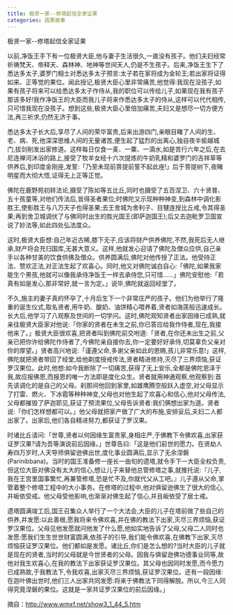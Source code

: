 ```yaml
---
title: 极贤一家--修塔起信全家证果
categories: 因果故事
---
```


	   
极贤一家--修塔起信全家证果

以前,净饭王手下有一位极贤大臣,他与妻子生活很久,一直没有孩子。他们夫妇经常祈祷梵天、帝释天、森林神、地神等世间天人,仍是不生孩子。后来,净饭王生下了悉达多太子,婆罗门相士对悉达多太子预言:太子若在家将成为金轮王;若出家将证得如来、正等觉的果位。闻此授记,极贤大臣心里非常痛苦,他觉得:我现在没孩子,如果有孩子将来可以给悉达多太子作侍从,我的职位可以传给儿子,如果现在我有孩子那该多好!我作净饭王的大臣而我儿子将来作悉达多太子的侍从,这样可以代代相传,只可惜我现在没孩子。想到这些,极贤大臣心里倍加痛苦,夫妇又是想尽一切方便方法,再三祈求,仍然无济于事。

悉达多太子长大后,享尽了人间的荣华富贵,后来出游四门,亲眼目睹了人间的生、老、病、死,他深深思维人间的无量诸苦,便生起了猛烈的出离心,独自夜半偷越城门,拔剑削发出家修道。这样每日仅食一麦、一粟、一滴水,如是苦行六年之后,在去尼连禅河沐浴的路上,接受了牧羊女经十六次提炼的牛奶乳精和婆罗门的吉祥草等供养后,到印度金刚座,发誓:「乃至未现前菩提前誓不起此座!」后于菩提树下,夜睹明星而大彻大悟,证得无上正等正觉。

佛陀在鹿野苑初转法论,摄受了陈如等五比丘,同时也摄受了五百涅卫、六十贤普、五十孩童等,对他们传法后,皆得圣者果位;时佛陀又示现种种神变,到森林中调化影胜王,使影胜王与八万天子也得圣果;去王舍城为舍利子、目犍连授比丘戒,令其得圣果;再到舍卫城调伏了与佛同时出生的胜光国王(即萨迦国王);后又去迦毗罗卫国宣说了妙法等,如此四处弘法度众。

这时,极贤大臣想:自己年近古稀,膝下无子,应该将财产供养佛陀,不然,我死后无人继承,财产将会充归国库,无甚大意义。这样,他就发心迎请了佛陀及僧众应供,自己亲手以各种甘美的饮食供佛及僧众。供养圆满后,佛陀对他传授了正法。他受持正法、赞欢正法,对正法生起了欢喜心。同时,他又对佛陀诚白自心:「佛陀,如果我家能生个男孩,他就可以像我承侍净饭王一样去承侍您,只可惜......」佛陀安慰他:「若真有如是发心,那非常好,就一言为定。」说毕,佛陀就返回经堂了。

不久,施主的妻子真的怀孕了,十月后生下一个非常庄严的孩子。他们为他举行了隆重的诞生仪式,取名贤者,用牛奶、酸奶、油饼精心喂养着,贤者如海莲般迅速成长。长大后,他学习了八观察及世间的一切学问。这时,佛陀观知贤者出家因缘已成熟,就亲往极贤大臣家对他说:「你家的贤者在未生之前,你已答应给我作侍者,现在,我接他来了。」极贤大臣很欢喜,把贤者叫到佛陀前交咐道:「贤者,在你还未出生之前,父亲已把你许给佛陀作侍者了,今佛陀亲自接你去,你一定要好好承侍,切莫辜负父亲对你的厚望。」贤者高兴地说:「谨遵父命,多谢父亲如此的恩赐,孩儿非常乐意!」这样,佛陀就把贤者带回了经堂,给他剃度授戒传法,贤者精进修持,灭尽了三界烦恼,获证罗汉果位。此时,他想:如今我断除了一切痛苦,获得了无上安乐,全都是佛陀恩泽于我,故应报佛恩,而报恩的唯一方法即是度化众生。贤者就用神通观察,他观察到:首先该调化的是自己的父母。刹那间他回到家里,如雄鹰腾空般跃入虚空,对父母显示了打雷、燃火、下冰雹等种种神变,父母也对他生起了欢喜心和信心,他对父母传法,父母都摧毁了萨迦耶见,获证了预流果位,父母告诉贤者:我们俩想出家为道。贤者说:「你们怎样想都可以。」他父母就把家产做了广大的布施,安排妥后,夫妇二人都出家了。出家后,他们各自精进努力,都获证了罗汉果。

时诸比丘请问:「世尊,贤者以何因缘生富贵家,身相庄严,于佛教下令佛欢喜,出家获证罗汉果?请为吾等演说前后因缘。」世尊告曰:「这是他们前世的愿力。在贤劫人寿四万岁时,人天导师俱留逊佛出世,度化事业圆满后,显示了无余涅磐(Parinibbana)。当时的国王准备修一座长一由旬的遗塔,就令手下一大臣全权负责,但这位大臣对佛没有太大的信心,想让儿子来替他总管修塔之事,就推托说:『儿子,我在王宫里国事繁忙,再兼管修塔,恐是忙不及,你就代父从工吧。』儿子遵从父命,掌管着整个修塔工程中的大小事务。在修塔的过程中,他对俱留逊佛生了很大的信心,并皈依受戒。他父母受他影响,也渐渐对佛生起了信心,并且皈依受了居士戒。

遗塔圆满竣工后,国王召集众人举行了一个大法会,大臣的儿子在塔前做了些自己的供养,并发愿:以此善根,愿我将来令佛欢喜,并在佛的教法下出家,灭尽三界烦恼,获证罗汉果位。父母见他发愿就问他发了什么愿,他如实地告诉了父母,父母二人同时也发愿:愿我们生生世世财富圆满,依孩子的引导,我们能令佛欢喜,在佛教下出家,灭尽烦恼获证罗汉果位。他们都如是发愿。诸比丘,你们是怎么想的?当时大臣的儿子就是现在的贤者,当时的父母就是今世贤者的父母。因我与俱留逊佛功德事业同等,故他对我生欢喜心,在我的教法下出家获证罗汉果位。其父母也因同时发愿,而今愿力已成熟故,于我教法下,令我欢喜,出家灭尽三界烦恼,获证罗汉果位。还有一段因缘:在迦叶佛出世时,他们三人出家共同发愿:将来于佛教法下同得解脱。所以,今三人同得究竟涅磐的果位。这就是一家共证罗汉果位的前后因缘。」

摘自：http://www.wmxf.net/show3_1_44_5.htm
